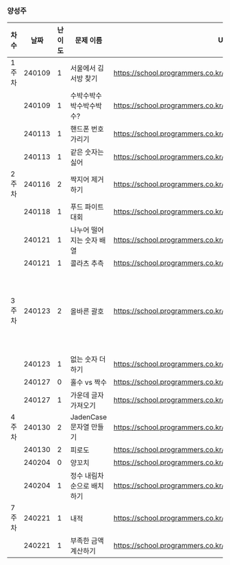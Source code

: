 
### 양성주
|차수|날짜|난이도|문제 이름|URL|비고|
|----|----|----|----|----|----|
|1주차|240109|1|서울에서 김서방 찾기|https://school.programmers.co.kr/learn/courses/30/lessons/12919|
||240109|1|수박수박수박수박수박수?|https://school.programmers.co.kr/learn/courses/30/lessons/12922|
||240113|1|핸드폰 번호 가리기|https://school.programmers.co.kr/learn/courses/30/lessons/12948|
||240113|1|같은 숫자는 싫어|https://school.programmers.co.kr/learn/courses/30/lessons/12906|
|2주차|240116|2|짝지어 제거하기|https://school.programmers.co.kr/learn/courses/30/lessons/12973||
||240118|1|푸드 파이트 대회|https://school.programmers.co.kr/learn/courses/30/lessons/134240||
||240121|1|나누어 떨어지는 숫자 배열|https://school.programmers.co.kr/learn/courses/30/lessons/12910||
||240121|1|콜라츠 추측|https://school.programmers.co.kr/learn/courses/30/lessons/12943||
|3주차|240123|2|올바른 괄호|https://school.programmers.co.kr/learn/courses/30/lessons/12909|알고리즘 고득점 Kit|
||240123|1|없는 숫자 더하기|https://school.programmers.co.kr/learn/courses/30/lessons/86051||
||240127|0|홀수 vs 짝수|https://school.programmers.co.kr/learn/courses/30/lessons/181887||
||240127|1|가운데 글자 가져오기|https://school.programmers.co.kr/learn/courses/30/lessons/12903||
|4주차|240130|2|JadenCase 문자열 만들기|https://school.programmers.co.kr/learn/courses/30/lessons/12951||
||240130|2|피로도|https://school.programmers.co.kr/learn/courses/30/lessons/87946|dfs|
||240204|0|양꼬치|https://school.programmers.co.kr/learn/courses/30/lessons/120830||
||240204|1|정수 내림차순으로 배치하기|https://school.programmers.co.kr/learn/courses/30/lessons/12933||
|7주차|240221|1|내적|https://school.programmers.co.kr/learn/courses/30/lessons/70128||
||240221|1|부족한 금액 계산하기|https://school.programmers.co.kr/learn/courses/30/lessons/82612||
